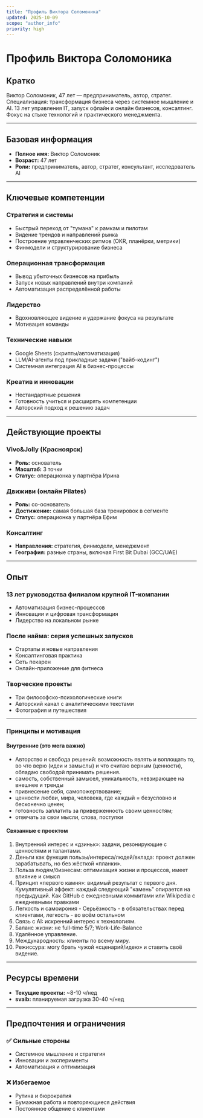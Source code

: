 ```yaml
---
title: "Профиль Виктора Соломоника"
updated: 2025-10-09
scope: "author_info"
priority: high
---
```


# Профиль Виктора Соломоника

## Кратко

Виктор Соломоник, 47 лет — предприниматель, автор, стратег. Специализация: трансформация бизнеса через системное мышление и AI. 13 лет управления IT, запуск офлайн и онлайн бизнесов, консалтинг. Фокус на стыке технологий и практического менеджмента.

---

## Базовая информация

- **Полное имя:** Виктор Соломоник
- **Возраст:** 47 лет
- **Роли:** предприниматель, автор, стратег, консультант, исследователь AI

---

## Ключевые компетенции

### Стратегия и системы
- Быстрый переход от "тумана" к рамкам и пилотам
- Видение трендов и направлений рынка
- Построение управленческих ритмов (OKR, планёрки, метрики)
- Финмодели и структурирование бизнеса

### Операционная трансформация
- Вывод убыточных бизнесов на прибыль
- Запуск новых направлений внутри компаний
- Автоматизация распределённой работы

### Лидерство
- Вдохновляющее видение и удержание фокуса на результате
- Мотивация команды

### Технические навыки
- Google Sheets (скрипты/автоматизация)
- LLM/AI-агенты под прикладные задачи ("вайб-кодинг")
- Системная интеграция AI в бизнес-процессы

### Креатив и инновации
- Нестандартные решения
- Готовность учиться и расширять компетенции
- Авторский подход к решению задач

---

## Действующие проекты

### Vivo&Jolly (Красноярск)
- **Роль:** основатель
- **Масштаб:** 3 точки
- **Статус:** операционка у партнёра Ирина

### Движиви (онлайн Pilates)
- **Роль:** со-основатель
- **Достижение:** самая большая база тренировок в сегменте
- **Статус:** операционка у партнёра Ефим

### Консалтинг
- **Направления:** стратегия, финмодели, менеджмент
- **География:** разные страны, включая First Bit Dubai (GCC/UAE)

---

## Опыт

### 13 лет руководства филиалом крупной IT-компании
- Автоматизация бизнес-процессов
- Инновации и цифровая трансформация
- Лидерство на локальном рынке

### После найма: серия успешных запусков
- Стартапы и новые направления
- Консалтинговая практика
- Сеть пекарен
- Онлайн-приложение для фитнеса

### Творческие проекты
- Три философско-психологические книги
- Авторский канал с аналитическими текстами
- Фотография и путешествия

---

### Принципы и мотивация
#### Внутренние (это мега важно)
- Авторство и свобода решений: возможность являть и воплощать то, во что верю (идеи и замыслы) и что считаю верным (ценности), обладаю свободой принимать решения. 
- самость, собственный замысел, уникальность, невзирающее на внешнее и тренды
- привнесение себя, самопожертвование;
- ценности любви, мира, человека, где каждый = безусловно и бесконечно ценен;
- готовность заплатить за приверженность своим ценностям;
- отвечать за свои мысли, слова, поступки
#### Связанные с проектом
1. Внутренний интерес и «дзиньк»: задачи, резонирующие с ценностями и талантами.
2. Деньги как функция пользы/интереса/людей/вклада: проект должен зарабатывать, но без жёсткой «планки».
3. Польза людям/бизнесам: оптимизация жизни и процессов, имеет влияние и смысл
4. Принцип «первого камня»: видимый результат с первого дня. Кумулятивный эффект: каждый следующий "камень" опирается на предыдущий. Как GitHub с ежедневными коммитами или Wikipedia с ежедневными правками
5. Легкость и самоирония - Серьёзность - в обязательствах перед клиентами, легкость - во всём остальном
6. Связь с AI: искренний интерес к технологиям.
7. Баланс жизни: не full-time 5/7; Work-Life-Balance
8. Удалённое управление.
9. Международность: клиенты по всему миру.
10. Режиссура: могу брать чужой «сценарий/идею» и ставить своё видение.
---

## Ресурсы времени

- **Текущие проекты:** ~8-10 ч/нед
- **svaib:** планируемая загрузка 30-40 ч/нед

---

## Предпочтения и ограничения

### ✅ Сильные стороны
- Системное мышление и стратегия
- Инновации и эксперименты
- Автоматизация и оптимизация

### ❌ Избегаемое
- Рутина и бюрократия
- Бумажная работа и повторяющиеся действия
- Постоянное общение с клиентами